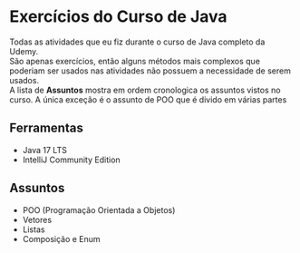 # Exercícios do Curso de Java
Todas as atividades que eu fiz durante o curso de Java completo da Udemy.  
São apenas exercícios, então alguns métodos mais complexos que poderiam ser usados nas atividades não possuem a necessidade de serem usados.  
A lista de **Assuntos** mostra em ordem cronologica os assuntos vistos no curso. A única exceção é o assunto de POO que é divido em várias partes

## Ferramentas
- Java 17 LTS
- IntelliJ Community Edition

## Assuntos
- POO (Programação Orientada a Objetos)
- Vetores
- Listas
- Composição e Enum
